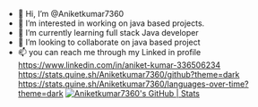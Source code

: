 - 👋 Hi, I’m @Aniketkumar7360
- 👀 I’m interested in  working on java based projects.
- 🌱 I’m currently learning full stack Java developer
- 💞️ I’m looking to collaborate on  java based project
- 📫 you can reach me through my Linked in profile https://www.linkedin.com/in/aniket-kumar-336506234
https://stats.quine.sh/Aniketkumar7360/github?theme=dark
https://stats.quine.sh/Aniketkumar7360/languages-over-time?theme=dark
[![Aniketkumar7360's GitHub | Stats](https://stats.quine.sh/Aniketkumar7360/github?theme=dark)](https://quine.sh?utm_source=widgets&utm_campaign=Aniketkumar7360)
<!---
Aniketkumar7360/Aniketkumar7360 is a ✨ special ✨ repository because its `README.md` (this file) appears on your GitHub profile.
You can click the Preview link to take a look at your changes.
--->
